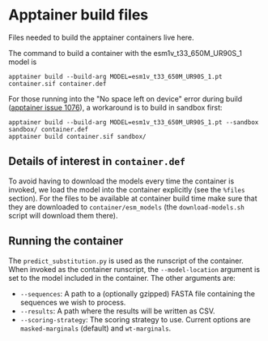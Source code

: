 # Apptainer build files

Files needed to build the apptainer containers live here.

The command to build a container with the esm1v_t33_650M_UR90S_1 model is
```
apptainer build --build-arg MODEL=esm1v_t33_650M_UR90S_1.pt container.sif container.def
```

For those running into the "No space left on device" error during build ([apptainer issue 1076](https://github.com/apptainer/singularity/issues/1076)), a workaround is to build in sandbox first:
```
apptainer build --build-arg MODEL=esm1v_t33_650M_UR90S_1.pt --sandbox sandbox/ container.def
apptainer build container.sif sandbox/
```

## Details of interest in `container.def`

To avoid having to download the models every time the container is invoked, we load the model into the container explicitly (see the `%files` section). For the files to be available at container build time make sure that they are downloaded to `container/esm_models` (the `download-models.sh` script will download them there).

## Running the container

The `predict_substitution.py` is used as the runscript of the container.
When invoked as the container runscript, the `--model-location` argument is set to the model included in the container.
The other arguments are:
* `--sequences`: A path to a (optionally gzipped) FASTA file containing the sequences we wish to process.
* `--results`: A path where the results will be written as CSV.
* `--scoring-strategy`: The scoring strategy to use. Current options are `masked-marginals` (default) and `wt-marginals`.
